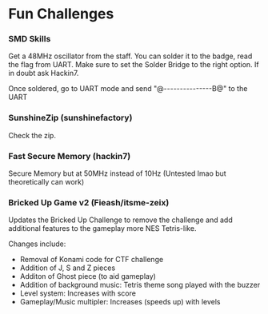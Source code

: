 # Fun Challenges

### SMD Skills

Get a 48MHz oscillator from the staff. You can solder it to the badge, read the flag from UART.
Make sure to set the Solder Bridge to the right option. If in doubt ask Hackin7.

Once soldered, go to UART mode and send "@---------------B@" to the UART


### SunshineZip (sunshinefactory)

Check the zip.


### Fast Secure Memory (hackin7)

Secure Memory but at 50MHz instead of 10Hz
(Untested lmao but theoretically can work)

### Bricked Up Game v2 (Fieash/itsme-zeix)

Updates the Bricked Up Challenge to remove the challenge and add additional features to the gameplay more NES Tetris-like.

Changes include:
- Removal of Konami code for CTF challenge
- Addition of J, S and Z pieces
- Additon of Ghost piece (to aid gameplay)
- Addition of background music: Tetris theme song played with the buzzer
- Level system: Increases with score
- Gameplay/Music multipler: Increases (speeds up) with levels

